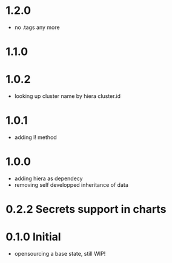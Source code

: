 # 1.2.0
 * no .tags any more
# 1.1.0
 
# 1.0.2
 * looking up cluster name by hiera cluster.id
# 1.0.1
 * adding l! method
# 1.0.0
 * adding hiera as dependecy
 * removing self developped inheritance of data

# 0.2.2 Secrets support in charts

# 0.1.0 Initial
 * opensourcing a base state, still WIP!
